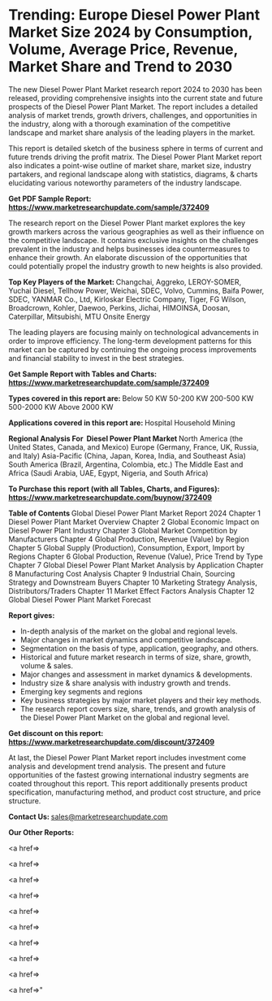 # Trending: Europe Diesel Power Plant Market Size 2024 by Consumption, Volume, Average Price, Revenue, Market Share and Trend to 2030

The new Diesel Power Plant Market research report 2024 to 2030 has been released, providing comprehensive insights into the current state and future prospects of the Diesel Power Plant Market. The report includes a detailed analysis of market trends, growth drivers, challenges, and opportunities in the industry, along with a thorough examination of the competitive landscape and market share analysis of the leading players in the market.

This report is detailed sketch of the business sphere in terms of current and future trends driving the profit matrix. The Diesel Power Plant Market report also indicates a point-wise outline of market share, market size, industry partakers, and regional landscape along with statistics, diagrams, &amp; charts elucidating various noteworthy parameters of the industry landscape.

<strong><b>Get PDF Sample Report: <a href=https://www.marketresearchupdate.com/sample/372409>https://www.marketresearchupdate.com/sample/372409</a></b></strong>

The research report on the Diesel Power Plant market explores the key growth markers across the various geographies as well as their influence on the competitive landscape. It contains exclusive insights on the challenges prevalent in the industry and helps businesses idea countermeasures to enhance their growth. An elaborate discussion of the opportunities that could potentially propel the industry growth to new heights is also provided.

<strong><b>Top Key Players of the Market:
</b></strong>Changchai, Aggreko, LEROY-SOMER, Yuchai Diesel, Tellhow Power, Weichai, SDEC, Volvo, Cummins, Baifa Power, SDEC, YANMAR Co., Ltd, Kirloskar Electric Company, Tiger, FG Wilson, Broadcrown, Kohler, Daewoo, Perkins, Jichai, HIMOINSA, Doosan, Caterpillar, Mitsubishi, MTU Onsite Energy<strong><b>
</b></strong>

The leading players are focusing mainly on technological advancements in order to improve efficiency. The long-term development patterns for this market can be captured by continuing the ongoing process improvements and financial stability to invest in the best strategies.

<strong><b>Get Sample Report with Tables and Charts: <a href=https://www.marketresearchupdate.com/sample/372409>https://www.marketresearchupdate.com/sample/372409</a></b></strong>

<strong><b>Types covered in this report are:
</b></strong>Below 50 KW
50-200 KW
200-500 KW
500-2000 KW
Above 2000 KW<strong><b>
</b></strong>

<strong><b>Applications covered in this report are:
</b></strong>Hospital
Household
Mining<strong><b>
</b></strong>

<strong><b>Regional Analysis For  Diesel Power Plant Market</b></strong><strong><b>
</b></strong>North America (the United States, Canada, and Mexico)
Europe (Germany, France, UK, Russia, and Italy)
Asia-Pacific (China, Japan, Korea, India, and Southeast Asia)
South America (Brazil, Argentina, Colombia, etc.)
The Middle East and Africa (Saudi Arabia, UAE, Egypt, Nigeria, and South Africa)

<strong><b>To Purchase this report (with all Tables, Charts, and Figures): <a href=https://www.marketresearchupdate.com/buynow/372409>https://www.marketresearchupdate.com/buynow/372409</a></b></strong>

<strong><b>Table of Contents</b></strong><strong><b>
</b></strong>Global Diesel Power Plant Market Report 2024
Chapter 1 Diesel Power Plant Market Overview
Chapter 2 Global Economic Impact on Diesel Power Plant Industry
Chapter 3 Global Market Competition by Manufacturers
Chapter 4 Global Production, Revenue (Value) by Region
Chapter 5 Global Supply (Production), Consumption, Export, Import by Regions
Chapter 6 Global Production, Revenue (Value), Price Trend by Type
Chapter 7 Global Diesel Power Plant Market Analysis by Application
Chapter 8 Manufacturing Cost Analysis
Chapter 9 Industrial Chain, Sourcing Strategy and Downstream Buyers
Chapter 10 Marketing Strategy Analysis, Distributors/Traders
Chapter 11 Market Effect Factors Analysis
Chapter 12 Global Diesel Power Plant Market Forecast

<strong><b>Report gives:</b></strong>

- In-depth analysis of the market on the global and regional levels.
- Major changes in market dynamics and competitive landscape.
- Segmentation on the basis of type, application, geography, and others.
- Historical and future market research in terms of size, share, growth, volume &amp; sales.
- Major changes and assessment in market dynamics &amp; developments.
- Industry size &amp; share analysis with industry growth and trends.
- Emerging key segments and regions
- Key business strategies by major market players and their key methods.
- The research report covers size, share, trends, and growth analysis of the Diesel Power Plant Market on the global and regional level.

<strong><b>Get discount on this report: <a href=https://www.marketresearchupdate.com/discount/372409>https://www.marketresearchupdate.com/discount/372409</a></b></strong>

At last, the Diesel Power Plant Market report includes investment come analysis and development trend analysis. The present and future opportunities of the fastest growing international industry segments are coated throughout this report. This report additionally presents product specification, manufacturing method, and product cost structure, and price structure.

<strong><b>Contact Us:
</b></strong>sales@marketresearchupdate.com

<strong>Our Other Reports:</strong>

<a href=></a>

<a href=></a>

<a href=></a>

<a href=></a>

<a href=></a>

<a href=></a>

<a href=></a>

<a href=></a>

<a href=></a>

<a href=></a>"
